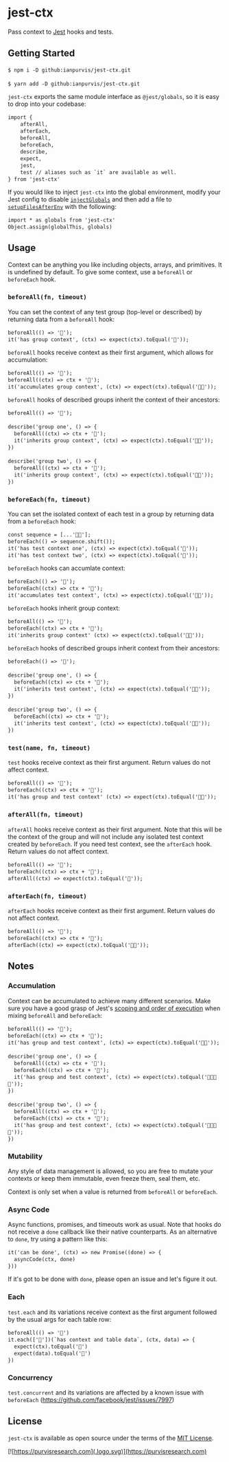 # jest-ctx

Pass context to [Jest](https://jestjs.io) hooks and tests.

## Getting Started

    $ npm i -D github:ianpurvis/jest-ctx.git

    $ yarn add -D github:ianpurvis/jest-ctx.git

`jest-ctx` exports the same module interface as `@jest/globals`, so it is easy
to drop into your codebase:

    import {
        afterAll,
        afterEach,
        beforeAll,
        beforeEach,
        describe,
        expect,
        jest,
        test // aliases such as `it` are available as well.
    } from 'jest-ctx'

If you would like to inject `jest-ctx` into the global environment, modify your
Jest config to disable [`injectGlobals`](https://jestjs.io/docs/configuration#injectglobals-boolean)
and then add a file to [`setupFilesAfterEnv`](https://jestjs.io/docs/configuration#setupfilesafterenv-array)
with the following:

    import * as globals from 'jest-ctx'
    Object.assign(globalThis, globals)

## Usage

Context can be anything you like including objects, arrays, and primitives. It
is undefined by default. To give some context, use a `beforeAll` or
`beforeEach` hook.

### `beforeAll(fn, timeout)`

You can set the context of any test group (top-level or described) by returning
data from a `beforeAll` hook:

    beforeAll(() => '🍐');
    it('has group context', (ctx) => expect(ctx).toEqual('🍐'));

`beforeAll` hooks receive context as their first argument, which allows for
accumulation:

    beforeAll(() => '🍐');
    beforeAll((ctx) => ctx + '🍐');
    it('accumulates group context', (ctx) => expect(ctx).toEqual('🍐🍐'));

`beforeAll` hooks of described groups inherit the context of their ancestors:

    beforeAll(() => '🍐');

    describe('group one', () => {
      beforeAll((ctx) => ctx + '🍎');
      it('inherits group context', (ctx) => expect(ctx).toEqual('🍐🍎'));
    })

    describe('group two', () => {
      beforeAll((ctx) => ctx + '🍊');
      it('inherits group context', (ctx) => expect(ctx).toEqual('🍐🍊'));
    })


### `beforeEach(fn, timeout)`

You can set the isolated context of each test in a group by returning data from
a `beforeEach` hook:

    const sequence = [...'🍋🍉'];
    beforeEach(() => sequence.shift());
    it('has test context one', (ctx) => expect(ctx).toEqual('🍋'));
    it('has test context two', (ctx) => expect(ctx).toEqual('🍉'));

`beforeEach` hooks can accumlate context:

    beforeEach(() => '🍋');
    beforeEach((ctx) => ctx + '🍉');
    it('accumulates test context', (ctx) => expect(ctx).toEqual('🍋🍉'));

`beforeEach` hooks inherit group context:

    beforeAll(() => '🍐');
    beforeEach((ctx) => ctx + '🍋');
    it('inherits group context' (ctx) => expect(ctx).toEqual('🍐🍋'));

`beforeEach` hooks of described groups inherit context from their ancestors:

    beforeEach(() => '🍋');

    describe('group one', () => {
      beforeEach((ctx) => ctx + '🍉');
      it('inherits test context', (ctx) => expect(ctx).toEqual('🍋🍉'));
    })

    describe('group two', () => {
      beforeEach((ctx) => ctx + '🥝');
      it('inherits test context', (ctx) => expect(ctx).toEqual('🍋🥝'));
    })


### `test(name, fn, timeout)`

`test` hooks receive context as their first argument. Return values do not affect
context.

    beforeAll(() => '🍐');
    beforeEach((ctx) => ctx + '🍋');
    it('has group and test context' (ctx) => expect(ctx).toEqual('🍐🍋'));

### `afterAll(fn, timeout)`

`afterAll` hooks receive context as their first argument. Note that this will
be the context of the group and will not include any isolated test context
created by `beforeEach`. If you need test context, see the `afterEach` hook.
Return values do not affect context.

    beforeAll(() => '🍐');
    beforeEach((ctx) => ctx + '🍋');
    afterAll((ctx) => expect(ctx).toEqual('🍐'));

### `afterEach(fn, timeout)`

`afterEach` hooks receive context as their first argument. Return values do not
affect context.

    beforeAll(() => '🍐');
    beforeEach((ctx) => ctx + '🍋');
    afterEach((ctx) => expect(ctx).toEqual('🍐🍋'));


## Notes

### Accumulation

Context can be accumulated to achieve many different scenarios.
Make sure you have a good grasp of Jest's
[scoping and order of execution](https://jestjs.io/docs/setup-teardown)
when mixing `beforeAll` and `beforeEach`:

    beforeAll(() => '🍐');
    beforeEach((ctx) => ctx + '🍋');
    it('has group and test context', (ctx) => expect(ctx).toEqual('🍐🍋'));

    describe('group one', () => {
      beforeAll((ctx) => ctx + '🍎');
      beforeEach((ctx) => ctx + '🍉');
      it('has group and test context', (ctx) => expect(ctx).toEqual('🍐🍎🍋🍉'));
    })

    describe('group two', () => {
      beforeAll((ctx) => ctx + '🍊');
      beforeEach((ctx) => ctx + '🥝');
      it('has group and test context', (ctx) => expect(ctx).toEqual('🍐🍊🍋🥝'));
    })


### Mutability

Any style of data management is allowed, so you are free to mutate your
contexts or keep them immutable, even freeze them, seal them, etc.

Context is only set when a value is returned from `beforeAll` or `beforeEach`.


### Async Code

Async functions, promises, and timeouts work as usual. Note that hooks do not
receive a `done` callback like their native counterparts. As an alternative to
`done`, try using a pattern like this:

    it('can be done', (ctx) => new Promise((done) => {
      asyncCode(ctx, done)
    }))

If it's got to be done with `done`, please open an issue and let's figure it out.


### Each

`test.each` and its variations receive context as the first argument followed
by the usual args for each table row:

    beforeAll(() => '🍍')
    it.each(['🥥'])(`has context and table data`, (ctx, data) => {
      expect(ctx).toEqual('🍍')
      expect(data).toEqual('🥥')
    })


### Concurrency

`test.concurrent` and its variations are affected by a known issue with
`beforeEach` (https://github.com/facebook/jest/issues/7997)

## License

`jest-ctx` is available as open source under the terms of the [MIT License](LICENSE).

[![https://purvisresearch.com](.logo.svg)](https://purvisresearch.com)
